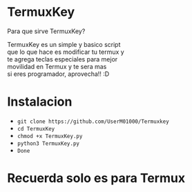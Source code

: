 # TermuxKey
Para que sirve TermuxKey?

TermuxKey es un simple y basico script </br>
que lo que hace es modificar tu termux y </br>
te agrega teclas especiales para mejor </br>
movilidad en Termux y te sera mas </br>
si eres programador, aprovecha!! :D

# Instalacion 

* `git clone https://github.com/UserM01000/Termuxkey`
* `cd TermuxKey`
* `chmod +x TermuxKey.py`
* `python3 TermuxKey.py`
* `Done`

# Recuerda solo es para Termux 
